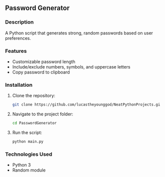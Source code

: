 ## Password Generator

### Description
A Python script that generates strong, random passwords based on user preferences.

### Features
- Customizable password length
- Include/exclude numbers, symbols, and uppercase letters
- Copy password to clipboard

### Installation
1. Clone the repository:
   ```sh
   git clone https://github.com/lucastheyounggod/NeatPythonProjects.git
   ```
2. Navigate to the project folder:
   ```sh
   cd PasswordGenerator
   ```
3. Run the script:
   ```sh
   python main.py
   ```

### Technologies Used
- Python 3
- Random module
